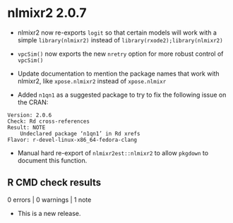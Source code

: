 # nlmixr2 2.0.7

* nlmixr2 now re-exports `logit` so that certain models will work with
  a simple `library(nlmixr2)` instead of
  `library(rxode2);library(nlmixr2)`

* `vpcSim()` now exports the new `nretry` option for more robust
  control of `vpcSim()`

* Update documentation to mention the package names that work with
  nlmixr2, like `xpose.nlmixr2` instead of `xpose.nlmixr`

* Added `n1qn1` as a suggested package to try to fix the following
  issue on the CRAN:

```
Version: 2.0.6
Check: Rd cross-references
Result: NOTE
    Undeclared package ‘n1qn1’ in Rd xrefs
Flavor: r-devel-linux-x86_64-fedora-clang
```

* Manual hard re-export of `nlmixr2est::nlmixr2` to allow `pkgdown` to
  document this function.

## R CMD check results

0 errors | 0 warnings | 1 note

* This is a new release.

